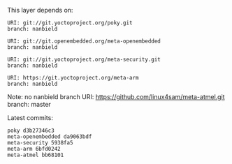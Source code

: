 This layer depends on:

    URI: git://git.yoctoproject.org/poky.git
    branch: nanbield

    URI: git://git.openembedded.org/meta-openembedded
    branch: nanbield

    URI: git://git.yoctoproject.org/meta-security.git
    branch: nanbield

    URI: https://git.yoctoproject.org/meta-arm
    branch: nanbield

Note: no nanbield branch
    URI: https://github.com/linux4sam/meta-atmel.git
    branch: master

Latest commits:

    poky d3b27346c3
    meta-openembedded da9063bdf
    meta-security 5938fa5
    meta-arm 6bfd0242
    meta-atmel bb68101
